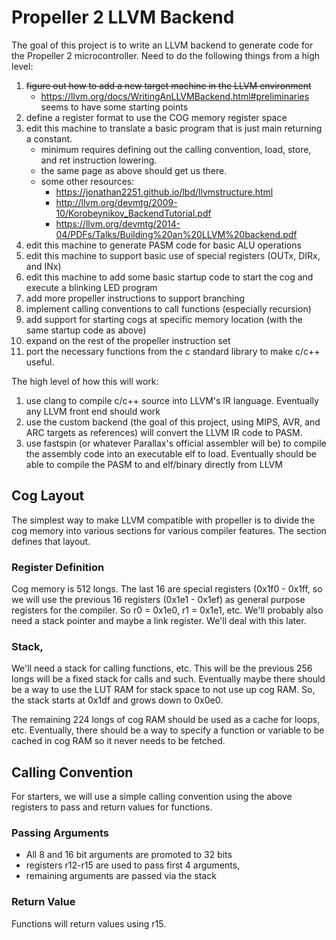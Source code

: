 # Propeller 2 LLVM Backend

The goal of this project is to write an LLVM backend to generate code for the Propeller 2 microcontroller. Need to do the following things from a high level:

1. ~~figure out how to add a new target machine in the LLVM environment~~
    - https://llvm.org/docs/WritingAnLLVMBackend.html#preliminaries seems to have some starting points
1. define a register format to use the COG memory register space
1. edit this machine to translate a basic program that is just main returning a constant.
    - minimum requires defining out the calling convention, load, store, and ret instruction lowering.
    - the same page as above should get us there.
    - some other resources:
        - https://jonathan2251.github.io/lbd/llvmstructure.html
        - http://llvm.org/devmtg/2009-10/Korobeynikov_BackendTutorial.pdf
        - https://llvm.org/devmtg/2014-04/PDFs/Talks/Building%20an%20LLVM%20backend.pdf
1. edit this machine to generate PASM code for basic ALU operations
1. edit this machine to support basic use of special registers (OUTx, DIRx, and INx)
1. edit this machine to add some basic startup code to start the cog and execute a blinking LED program
1. add more propeller instructions to support branching
1. implement calling conventions to call functions (especially recursion)
1. add support for starting cogs at specific memory location (with the same startup code as above)
1. expand on the rest of the propeller instruction set
1. port the necessary functions from the c standard library to make c/c++ useful.

The high level of how this will work: 
1. use clang to compile c/c++ source into LLVM's IR language. Eventually any LLVM front end should work
1. use the custom backend (the goal of this project, using MIPS, AVR, and ARC targets as references) will convert the LLVM IR code to PASM. 
1. use fastspin (or whatever Parallax's official assembler will be) to compile the assembly code into an executable elf to load. Eventually should be able to compile the PASM to and elf/binary directly from LLVM

## Cog Layout
The simplest way to make LLVM compatible with propeller is to divide the cog memory into various sections for various compiler features. The section defines that layout.

### Register Definition
Cog memory is 512 longs. The last 16 are special registers (0x1f0 - 0x1ff, so we will use the previous 16 registers (0x1e1 - 0x1ef) as general purpose registers for the compiler. So r0 = 0x1e0, r1 = 0x1e1, etc. We'll probably also need a stack pointer and maybe a link register. We'll deal with this later. 

### Stack,
We'll need a stack for calling functions, etc. This will be the previous 256 longs will be a fixed stack for calls and such. Eventually maybe there should be a way to use the LUT RAM for stack space to not use up cog RAM. So, the stack starts at 0x1df and grows down to 0x0e0.

The remaining 224 longs of cog RAM should be used as a cache for loops, etc. Eventually, there should be a way to specify a function or variable to be cached in cog RAM so it never needs to be fetched. 

## Calling Convention
For starters, we will use a simple calling convention using the above registers to pass and return values for functions.

### Passing Arguments
- All 8 and 16 bit arguments are promoted to 32 bits
- registers r12-r15 are used to pass first 4 arguments, 
- remaining arguments are passed via the stack

### Return Value
Functions will return values using r15.
